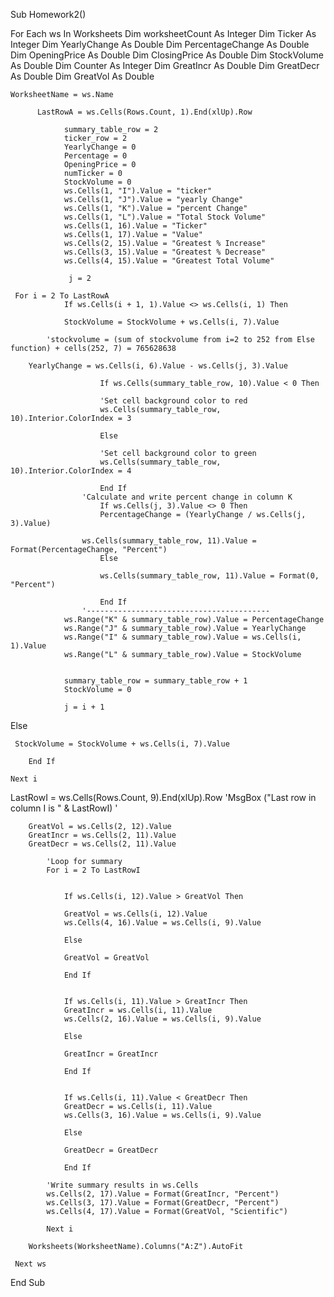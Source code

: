 Sub Homework2()

For Each ws In Worksheets
         Dim worksheetCount As Integer
         Dim Ticker As Integer
         Dim YearlyChange As Double
         Dim PercentageChange As Double
         Dim OpeningPrice As Double
         Dim ClosingPrice As Double
         Dim StockVolume As Double
         Dim Counter As Integer
         Dim GreatIncr As Double
         Dim GreatDecr As Double
         Dim GreatVol As Double
           
           
    WorksheetName = ws.Name
          
          LastRowA = ws.Cells(Rows.Count, 1).End(xlUp).Row
         
                summary_table_row = 2
                ticker_row = 2
                YearlyChange = 0
                Percentage = 0
                OpeningPrice = 0
                numTicker = 0
                StockVolume = 0
                ws.Cells(1, "I").Value = "ticker"
                ws.Cells(1, "J").Value = "yearly Change"
                ws.Cells(1, "K").Value = "percent Change"
                ws.Cells(1, "L").Value = "Total Stock Volume"
                ws.Cells(1, 16).Value = "Ticker"
                ws.Cells(1, 17).Value = "Value"
                ws.Cells(2, 15).Value = "Greatest % Increase"
                ws.Cells(3, 15).Value = "Greatest % Decrease"
                ws.Cells(4, 15).Value = "Greatest Total Volume"
                 
                 j = 2
                 
     For i = 2 To LastRowA
                If ws.Cells(i + 1, 1).Value <> ws.Cells(i, 1) Then
            
                StockVolume = StockVolume + ws.Cells(i, 7).Value
                
            'stockvolume = (sum of stockvolume from i=2 to 252 from Else function) + cells(252, 7) = 765628638
                
        YearlyChange = ws.Cells(i, 6).Value - ws.Cells(j, 3).Value
    
                        If ws.Cells(summary_table_row, 10).Value < 0 Then
                
                        'Set cell background color to red
                        ws.Cells(summary_table_row, 10).Interior.ColorIndex = 3
                
                        Else
                
                        'Set cell background color to green
                        ws.Cells(summary_table_row, 10).Interior.ColorIndex = 4
                
                        End If
                    'Calculate and write percent change in column K
                        If ws.Cells(j, 3).Value <> 0 Then
                        PercentageChange = (YearlyChange / ws.Cells(j, 3).Value)
                      
                    ws.Cells(summary_table_row, 11).Value = Format(PercentageChange, "Percent")
                        Else
                    
                        ws.Cells(summary_table_row, 11).Value = Format(0, "Percent")
                    
                        End If
                    '-----------------------------------------
                ws.Range("K" & summary_table_row).Value = PercentageChange
                ws.Range("J" & summary_table_row).Value = YearlyChange
                ws.Range("I" & summary_table_row).Value = ws.Cells(i, 1).Value
                ws.Range("L" & summary_table_row).Value = StockVolume
                    
                    
                summary_table_row = summary_table_row + 1
                StockVolume = 0

                j = i + 1
  Else
                    

     StockVolume = StockVolume + ws.Cells(i, 7).Value
        
        End If

    Next i
    
   LastRowI = ws.Cells(Rows.Count, 9).End(xlUp).Row
        'MsgBox ("Last row in column I is " & LastRowI)
       '
        
        GreatVol = ws.Cells(2, 12).Value
        GreatIncr = ws.Cells(2, 11).Value
        GreatDecr = ws.Cells(2, 11).Value
        
            'Loop for summary
            For i = 2 To LastRowI
            
                
                If ws.Cells(i, 12).Value > GreatVol Then
                
                GreatVol = ws.Cells(i, 12).Value
                ws.Cells(4, 16).Value = ws.Cells(i, 9).Value
                
                Else
                
                GreatVol = GreatVol
                
                End If
                
                
                If ws.Cells(i, 11).Value > GreatIncr Then
                GreatIncr = ws.Cells(i, 11).Value
                ws.Cells(2, 16).Value = ws.Cells(i, 9).Value
                
                Else
                
                GreatIncr = GreatIncr
                
                End If
                
                
                If ws.Cells(i, 11).Value < GreatDecr Then
                GreatDecr = ws.Cells(i, 11).Value
                ws.Cells(3, 16).Value = ws.Cells(i, 9).Value
                
                Else
                
                GreatDecr = GreatDecr
                
                End If
                
            'Write summary results in ws.Cells
            ws.Cells(2, 17).Value = Format(GreatIncr, "Percent")
            ws.Cells(3, 17).Value = Format(GreatDecr, "Percent")
            ws.Cells(4, 17).Value = Format(GreatVol, "Scientific")
            
            Next i
            
        Worksheets(WorksheetName).Columns("A:Z").AutoFit
                    
     Next ws
     
End Sub
